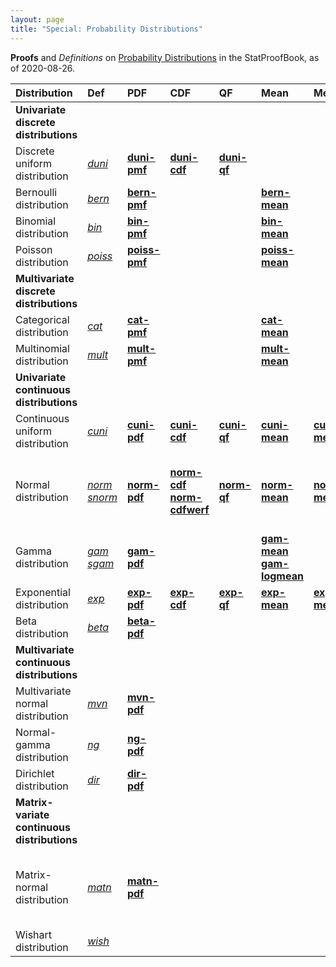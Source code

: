 ```yaml
---
layout: page
title: "Special: Probability Distributions"
---
```



**Proofs** and *Definitions* on [Probability Distributions](/I/Table_of_Contents#Probability%20Distributions) in the StatProofBook, as of 2020-08-26.

| Distribution | Def | PDF | CDF | QF | Mean | Med | Mode | Var | Ent | KL | Marg | Cond | Other |
|:------------ |:--- |:--- |:--- |:-- |:---- |:--- |:---- |:--- |:--- |:-- |:---- |:---- |:----- |
| **Univariate<br>discrete<br>distributions** |  |  |  |  |  |  |  |  |  |  |  |  |  |
| Discrete uniform distribution | *[duni](/D/duni)* | **[duni-pmf](/P/duni-pmf)** | **[duni-cdf](/P/duni-cdf)** | **[duni-qf](/P/duni-qf)** |  |  |  |  |  |  |  |  |  |
| Bernoulli distribution | *[bern](/D/bern)* | **[bern-pmf](/P/bern-pmf)** |  |  | **[bern-mean](/P/bern-mean)** |  |  |  |  |  |  |  |  |
| Binomial distribution | *[bin](/D/bin)* | **[bin-pmf](/P/bin-pmf)** |  |  | **[bin-mean](/P/bin-mean)** |  |  |  |  |  |  |  |  |
| Poisson distribution | *[poiss](/D/poiss)* | **[poiss-pmf](/P/poiss-pmf)** |  |  | **[poiss-mean](/P/poiss-mean)** |  |  |  |  |  |  |  |  |
| **Multivariate<br>discrete<br>distributions** |  |  |  |  |  |  |  |  |  |  |  |  |  |
| Categorical distribution | *[cat](/D/cat)* | **[cat-pmf](/P/cat-pmf)** |  |  | **[cat-mean](/P/cat-mean)** |  |  |  |  |  |  |  |  |
| Multinomial distribution | *[mult](/D/mult)* | **[mult-pmf](/P/mult-pmf)** |  |  | **[mult-mean](/P/mult-mean)** |  |  |  |  |  |  |  |  |
| **Univariate<br>continuous<br>distributions** |  |  |  |  |  |  |  |  |  |  |  |  |  |
| Continuous uniform distribution | *[cuni](/D/cuni)* | **[cuni-pdf](/P/cuni-pdf)** | **[cuni-cdf](/P/cuni-cdf)** | **[cuni-qf](/P/cuni-qf)** | **[cuni-mean](/P/cuni-mean)** | **[cuni-med](/P/cuni-med)** | **[cuni-mode](/P/cuni-mode)** |  |  |  |  |  |  |
| Normal distribution | *[norm](/D/norm)*<br>*[snorm](/D/snorm)* | **[norm-pdf](/P/norm-pdf)** | **[norm-cdf](/P/norm-cdf)**<br>**[norm-cdfwerf](/P/norm-cdfwerf)** | **[norm-qf](/P/norm-qf)** | **[norm-mean](/P/norm-mean)** | **[norm-med](/P/norm-med)** | **[norm-mode](/P/norm-mode)** | **[norm-var](/P/norm-var)** | **[norm-dent](/P/norm-dent)** |  |  |  | **[norm-snorm](/P/norm-snorm)**<br>**[norm-mgf](/P/norm-mgf)**<br>**[norm-fwhm](/P/norm-fwhm)** |
| Gamma distribution | *[gam](/D/gam)*<br>*[sgam](/D/sgam)* | **[gam-pdf](/P/gam-pdf)** |  |  | **[gam-mean](/P/gam-mean)**<br>**[gam-logmean](/P/gam-logmean)** |  |  | **[gam-var](/P/gam-var)** |  | **[gam-kl](/P/gam-kl)** |  |  | **[gam-sgam](/P/gam-sgam)** |
| Exponential distribution | *[exp](/D/exp)* | **[exp-pdf](/P/exp-pdf)** | **[exp-cdf](/P/exp-cdf)** | **[exp-qf](/P/exp-qf)** | **[exp-mean](/P/exp-mean)** | **[exp-med](/P/exp-med)** | **[exp-mode](/P/exp-mode)** |  |  |  |  |  | **[exp-gam](/P/exp-gam)** |
| Beta distribution | *[beta](/D/beta)* | **[beta-pdf](/P/beta-pdf)** |  |  |  |  |  |  |  |  |  |  |  |
| **Multivariate<br>continuous<br>distributions** |  |  |  |  |  |  |  |  |  |  |  |  |  |
| Multivariate normal distribution | *[mvn](/D/mvn)* | **[mvn-pdf](/P/mvn-pdf)** |  |  |  |  |  |  | **[mvn-dent](/P/mvn-dent)** | **[mvn-kl](/P/mvn-kl)** | **[mvn-marg](/P/mvn-marg)** | **[mvn-cond](/P/mvn-cond)** | **[mvn-ltt](/P/mvn-ltt)** |
| Normal-gamma distribution | *[ng](/D/ng)* | **[ng-pdf](/P/ng-pdf)** |  |  |  |  |  |  |  | **[ng-kl](/P/ng-kl)** | **[ng-marg](/P/ng-marg)** | **[ng-cond](/P/ng-cond)** |  |
| Dirichlet distribution | *[dir](/D/dir)* | **[dir-pdf](/P/dir-pdf)** |  |  |  |  |  |  |  |  |  |  |  |
| **Matrix-variate<br>continuous<br>distributions** |  |  |  |  |  |  |  |  |  |  |  |  |  |
| Matrix-normal distribution | *[matn](/D/matn)* | **[matn-pdf](/P/matn-pdf)** |  |  |  |  |  |  |  |  |  |  | **[matn-mvn](/P/matn-mvn)**<br>**[matn-ltt](/P/matn-ltt)**<br>**[matn-trans](/P/matn-trans)** |
| Wishart distribution | *[wish](/D/wish)* |  |  |  |  |  |  |  |  |  |  |  |  |